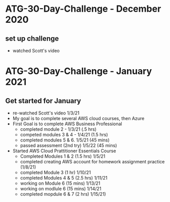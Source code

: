# ATG-30-Day-Challenge - December 2020
## set up challenge
- watched Scott's video
# ATG-30-Day-Challenge - January 2021
## Get started for January
- re-watched Scott's video 1/3/21
- My goal is to complete several AWS cloud courses, then Azure
- First Goal is to complete AWS Business Professional
  - completed module 2 - 1/3/21 (.5 hrs)
  - competed modules 3 & 4 - 1/4/21 (1.5 hrs)
  - completed modules 5 & 6. 1/5/21 (45 mins)
  - passed assessment (2nd try) 1/5/22 (45 mins)
- Started AWS Cloud Prattitioner Essentials Course
  - Completed Modules 1 & 2 (1.5 hrs) 1/5/21
  - completed creating AWS account for homework assignment practice (1/8/21)
  - completed Module 3 (1 hr) 1/10/21
  - completed Modules 4 & 5 (2.5 hrs) 1/11/21
  - working on Module 6 (15 mins) 1/13/21
  - working on modlule 6 (15 mins) 1/14/21
  - completed mopdule 6 & 7 (2 hrs) 1/15/21)
